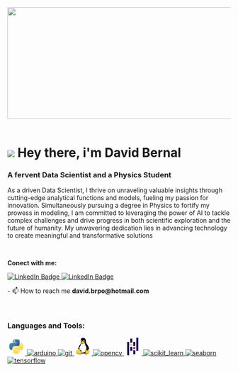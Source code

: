<div id="header" align="center">

  <img src="https://media.discordapp.net/attachments/1233871367200440360/1233871762404409436/background_1.png?ex=662eac20&is=662d5aa0&hm=a9e35909fbcb19b3bd35db4079cf4128c307801c1d0472feb8f6f962df2b409a&=&format=webp&quality=lossless&width=825&height=289" width="723" height='252px'/>

</div>

<br>

<h1> <img src="https://media.giphy.com/media/hvRJCLFzcasrR4ia7z/giphy.gif" width="30px"/> Hey there, i'm David Bernal </h1>

<h3>A fervent Data Scientist and a Physics Student</h3>

<p>As a driven Data Scientist, I thrive on unraveling valuable insights through cutting-edge analytical functions and models, fueling my passion for innovation. Simultaneously pursuing a degree in Physics to fortify my prowess in modeling, I am committed to leveraging the power of AI to tackle complex challenges and drive progress in both scientific exploration and the future of humanity. My unwavering dedication lies in advancing technology to create meaningful and transformative solutions</p>

<br>

<div id="badges">
    <p><b>Conect with me:</b></p>
    <a href="https://linkedin.com/in/jd314">
      <img src="https://img.shields.io/badge/LinkedIn-blue?style=for-the-badge&logo=linkedin&logoColor=white" alt="LinkedIn Badge"/>
    </a>
    <a href="https://linkedin.com/in/jd314" >
      <img src="https://img.shields.io/badge/Kaggle-20BEFF?style=for-the-badge&logo=Kaggle&logoColor=white" alt="LinkedIn Badge"/ style="margin-left: 0px;">
    </a>
    <p>- 📫 How to reach me <b>david.brpo@hotmail.com</b></p>

</div>

<br>

<h3 align="left">Languages and Tools:</h3>

<p align="left"> 

<a href="https://www.python.org" target="_blank" rel="noreferrer"> <img src="https://raw.githubusercontent.com/devicons/devicon/master/icons/python/python-original.svg" alt="python" width="40" height="40"/> </a> 
<a href="https://www.arduino.cc/" target="_blank" rel="noreferrer"> <img src="https://cdn.worldvectorlogo.com/logos/arduino-1.svg" alt="arduino" width="40" height="40"/> </a> <a href="https://git-scm.com/" target="_blank" rel="noreferrer"> <img src="https://www.vectorlogo.zone/logos/git-scm/git-scm-icon.svg" alt="git" width="40" height="40"/> </a> 
<a href="https://www.linux.org/" target="_blank" rel="noreferrer"> <img src="https://raw.githubusercontent.com/devicons/devicon/master/icons/linux/linux-original.svg" alt="linux" width="40" height="40"/> </a> 
<a href="https://opencv.org/" target="_blank" rel="noreferrer"> <img src="https://www.vectorlogo.zone/logos/opencv/opencv-icon.svg" alt="opencv" width="40" height="40"/> </a> 
<a href="https://pandas.pydata.org/" target="_blank" rel="noreferrer"> <img src="https://raw.githubusercontent.com/devicons/devicon/2ae2a900d2f041da66e950e4d48052658d850630/icons/pandas/pandas-original.svg" alt="pandas" width="40" height="40"/> </a> 
<a href="https://scikit-learn.org/" target="_blank" rel="noreferrer"> <img src="https://upload.wikimedia.org/wikipedia/commons/0/05/Scikit_learn_logo_small.svg" alt="scikit_learn" width="40" height="40"/> </a> <a href="https://seaborn.pydata.org/" target="_blank" rel="noreferrer"> <img src="https://seaborn.pydata.org/_images/logo-mark-lightbg.svg" alt="seaborn" width="40" height="40"/> </a> 
<a href="https://www.tensorflow.org" target="_blank" rel="noreferrer"> <img src="https://www.vectorlogo.zone/logos/tensorflow/tensorflow-icon.svg" alt="tensorflow" width="40" height="40"/> </a> </p>